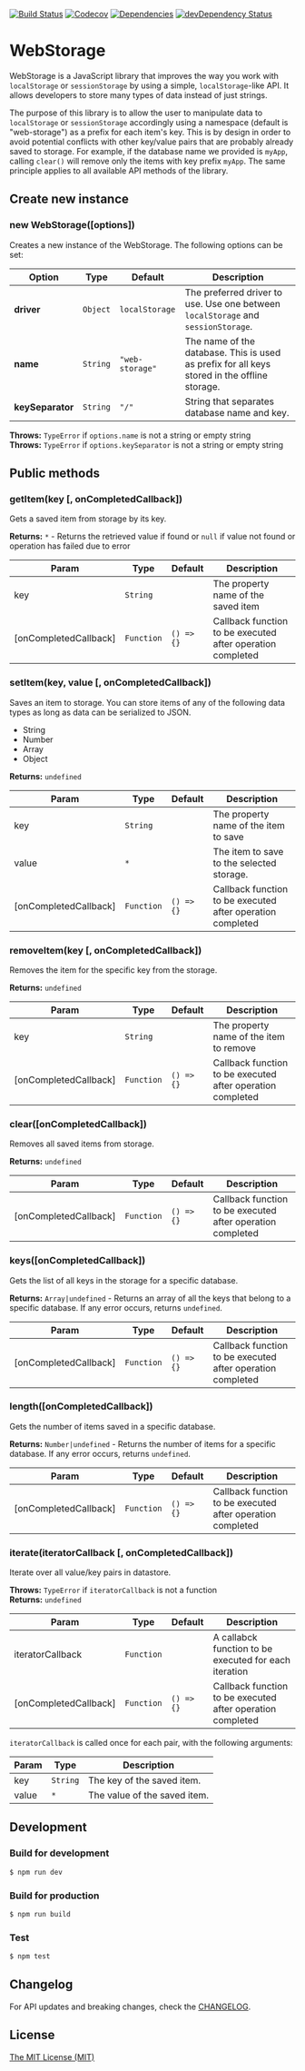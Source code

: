 <!-- [![npm version](https://img.shields.io/npm/v/@georapbox/web-storage.svg)](https://www.npmjs.com/package/@georapbox/web-storage) -->
[![Build Status](https://travis-ci.org/georapbox/web-storage.svg?branch=master)](https://travis-ci.org/georapbox/web-storage)
[![Codecov](https://img.shields.io/codecov/c/github/georapbox/web-storage/master.svg)](https://codecov.io/gh/georapbox/web-storage)
[![Dependencies](https://david-dm.org/georapbox/web-storage.svg)](https://david-dm.org/georapbox/web-storage)
[![devDependency Status](https://david-dm.org/georapbox/web-storage/dev-status.svg)](https://david-dm.org/georapbox/web-storage#info=devDependencies)
<!-- [![npm license](https://img.shields.io/npm/l/@georapbox/web-storage.svg)](https://www.npmjs.com/package/@georapbox/web-storage) -->

# WebStorage

WebStorage is a JavaScript library that improves the way you work with `localStorage` or `sessionStorage` by using a simple, `localStorage`-like API. It allows developers to store many types of data instead of just strings.

The purpose of this library is to allow the user to manipulate data to `localStorage` or `sessionStorage` accordingly using a namespace (default is "web-storage") as a prefix for each item's key. This is by design in order to avoid potential conflicts with other key/value pairs that are probably already saved to storage. For example, if the database name we provided is `myApp`, calling `clear()` will remove only the items with key prefix `myApp`. The same principle applies to all available API methods of the library.


## Create new instance

### new WebStorage([options])

Creates a new instance of the WebStorage. The following options can be set:

|Option|Type|Default|Description|
|------|----|-------|-----------|
|**driver**|`Object`|`localStorage`|The preferred driver to use. Use one between `localStorage` and `sessionStorage`.|
|**name**|`String`|`"web-storage"`|The name of the database. This is used as prefix for all keys stored in the offline storage.|
|**keySeparator**|`String`|`"/"`|String that separates database name and key.|

**Throws:** `TypeError` if `options.name` is not a string or empty string  
**Throws:** `TypeError` if `options.keySeparator` is not a string or empty string

## Public methods

### getItem(key [, onCompletedCallback])

Gets a saved item from storage by its key.

**Returns:** `*` - Returns the retrieved value if found or `null` if value not found or operation has failed due to error

|Param|Type|Default|Description|
|-----|----|-------|-----------|
|key|`String`||The property name of the saved item|
|[onCompletedCallback]|`Function`|`() => {}`|Callback function to be executed after operation completed|


### setItem(key, value [, onCompletedCallback])

Saves an item to storage. You can store items of any of the following data types as long as data can be serialized to JSON.

- String
- Number
- Array
- Object

**Returns:** `undefined`

|Param|Type|Default|Description|
|-----|----|-------|-----------|
|key|`String`||The property name of the item to save|
|value|`*`||The item to save to the selected storage.|
|[onCompletedCallback]|`Function`|`() => {}`|Callback function to be executed after operation completed|


### removeItem(key [, onCompletedCallback])

Removes the item for the specific key from the storage.

**Returns:** `undefined`

|Param|Type|Default|Description|
|-----|----|-------|-----------|
|key|`String`||The property name of the item to remove|
|[onCompletedCallback]|`Function`|`() => {}`|Callback function to be executed after operation completed|


### clear([onCompletedCallback])

Removes all saved items from storage.

**Returns:** `undefined`

|Param|Type|Default|Description|
|-----|----|-------|-----------|
|[onCompletedCallback]|`Function`|`() => {}`|Callback function to be executed after operation completed|


### keys([onCompletedCallback])

Gets the list of all keys in the storage for a specific database.

**Returns:** `Array|undefined` - Returns an array of all the keys that belong to a specific database. If any error occurs, returns `undefined`.

|Param|Type|Default|Description|
|-----|----|-------|-----------|
|[onCompletedCallback]|`Function`|`() => {}`|Callback function to be executed after operation completed|


### length([onCompletedCallback])

Gets the number of items saved in a specific database.

**Returns:** `Number|undefined` - Returns the number of items for a specific database. If any error occurs, returns `undefined`.

|Param|Type|Default|Description|
|-----|----|-------|-----------|
|[onCompletedCallback]|`Function`|`() => {}`|Callback function to be executed after operation completed|


### iterate(iteratorCallback [, onCompletedCallback])

Iterate over all value/key pairs in datastore.

**Throws:** `TypeError` if `iteratorCallback` is not a function  
**Returns:** `undefined`

|Param|Type|Default|Description|
|-----|----|-------|-----------|
|iteratorCallback|`Function`||A callabck function to be executed for each iteration|
|[onCompletedCallback]|`Function`|`() => {}`|Callback function to be executed after operation completed|

`iteratorCallback` is called once for each pair, with the following arguments:

|Param|Type|Description|
|-----|----|-----------|
|key|`String`|The key of the saved item.|
|value|`*`|The value of the saved item.|


## Development

### Build for development

```bash
$ npm run dev
```

### Build for production

```bash
$ npm run build
```

### Test

```bash
$ npm test
```


## Changelog

For API updates and breaking changes, check the [CHANGELOG](https://github.com/georapbox/web-storage/blob/master/CHANGELOG.md).


## License

[The MIT License (MIT)](https://georapbox.mit-license.org/@2018)
